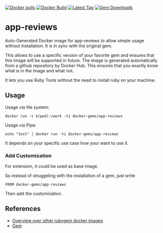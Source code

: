 [![Docker pulls](https://img.shields.io/docker/pulls/rubygem/app-reviews.svg)](https://hub.docker.com/r/rubygem/app-reviews/)
[![Docker Build](https://img.shields.io/docker/automated/rubygem/app-reviews.svg)](https://hub.docker.com/r/rubygem/app-reviews/)
[![Latest Tag](https://img.shields.io/github/tag/docker-rubygem/app-reviews.svg)](https://hub.docker.com/r/rubygem/app-reviews/)
[![Gem Downloads](https://img.shields.io/gem/dt/app-reviews.svg)](https://rubygems.org/gems/app-reviews/)
# app-reviews

Auto-Generated Docker image for app-reviews to allow simple usage without installation.
It is in sync with the original gem.

This allows to use a specific version of your favorite gem and ensures that this image will be supported in future.
The image is generated automatically from a github repository by Docker Hub.
This ensures that you exactly know what is in the image and what not.

It lets you use Ruby Tools without the need to install ruby on your machine.

## Usage

Usage via file system:

`docker run -v $(pwd):/work -ti docker-gems/app-reviews`

Usage via Pipe:

`echo "test" | docker run -ti docker-gems/app-reviews`

It depends on your specific use case how your want to use it.

### Add Customization

For extension, it could be used as base image.

So instead of struggeling with the installation of a gem, just write

`FROM docker-gems/app-reviews`

Then add the customization.

## References

 - [Overview over other rubygem docker images](https://github.com/thinkbot/docker-rubygem)
 - [Gem](https://rubygems.org/gems/app-reviews/)
